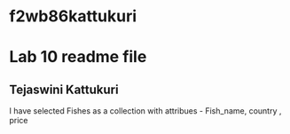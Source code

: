 # f2wb86kattukuri
# Lab 10 readme file
## Tejaswini Kattukuri
I have selected Fishes as a collection with attribues - Fish_name, country , price